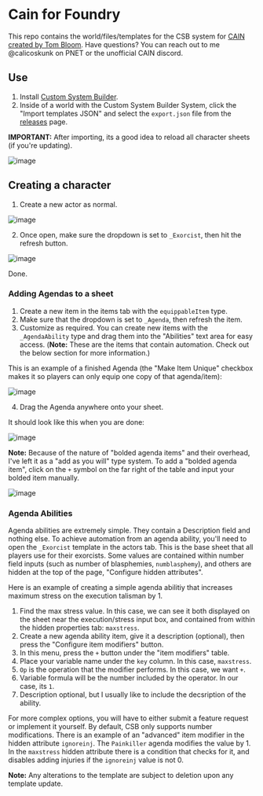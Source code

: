 # Cain for Foundry

This repo contains the world/files/templates for the CSB system for [CAIN created by Tom Bloom](https://tombloom.itch.io/cain).
Have questions? You can reach out to me @calicoskunk on PNET or the unofficial CAIN discord.

## Use

1. Install [Custom System Builder](https://foundryvtt.com/packages/custom-system-builder/).
2. Inside of a world with the Custom System Builder System, click the "Import templates JSON" and select the `export.json` file from the [releases](https://github.com/nayr31/Cain-for-Foundry/releases) page.

**IMPORTANT:** After importing, its a good idea to reload all character sheets (if you're updating).

![image](https://github.com/user-attachments/assets/141e5cd2-b2ac-4bd0-befc-2cea6b67c73f)

## Creating a character

1. Create a new actor as normal.

![image](https://github.com/user-attachments/assets/9e74a8e2-74d9-4454-98ef-8d80609695ac)

2. Once open, make sure the dropdown is set to `_Exorcist`, then hit the refresh button.

![image](https://github.com/user-attachments/assets/65a8d81e-3a94-48fd-b694-0659029d9486)

Done.

### Adding Agendas to a sheet

1. Create a new item in the items tab with the `equippableItem` type.
2. Make sure that the dropdown is set to `_Agenda`, then refresh the item.
3. Customize as required. You can create new items with the `_AgendaAbility` type and drag them into the "Abilities" text area for easy access. (**Note:** These are the items that contain automation. Check out the below section for more information.)

This is an example of a finished Agenda (the "Make Item Unique" checkbox makes it so players can only equip one copy of that agenda/item):

![image](https://github.com/user-attachments/assets/60dd0516-9e31-48ef-99fa-fee1f9eb84ef)

4. Drag the Agenda anywhere onto your sheet.

It should look like this when you are done:

![image](https://github.com/user-attachments/assets/9607c690-adcc-481f-aa28-be9106db5801)

**Note:** Because of the nature of "bolded agenda items" and their overhead, I've left it as a "add as you will" type system.
To add a "bolded agenda item", click on the `+` symbol on the far right of the table and input your bolded item manually.

![image](https://github.com/user-attachments/assets/6c55375c-0e11-422f-97e1-0b413584e27b)

### Agenda Abilities

Agenda abilities are extremely simple. They contain a Description field and nothing else. To achieve automation from an agenda ability, you'll need to open the `_Exorcist` template in the actors tab. This is the base sheet that all players use for their exorcists. Some values are contained within number field inputs (such as number of blasphemies, `numblasphemy`), and others are hidden at the top of the page, "Configure hidden attributes".

Here is an example of creating a simple agenda abilitiy that increases maximum stress on the execution talisman by 1.

1. Find the max stress value. In this case, we can see it both displayed on the sheet near the execution/stress input box, and contained from within the hidden properties tab: `maxstress`.
2. Create a new agenda ability item, give it a description (optional), then press the "Configure item modifiers" button.
3. In this menu, press the `+` button under the "item modifiers" table.
4. Place your variable name under the `key` column. In this case, `maxstress`.
5. `Op` is the operation that the modifier performs. In this case, we want `+`.
6. Variable formula will be the number included by the operator. In our case, its `1`.
7. Description optional, but I usually like to include the decsription of the ability.

For more complex options, you will have to either submit a feature request or implement it yourself. By default, CSB only supports number modifications.
There is an example of an "advanced" item modifier in the hidden attribute `ignoreinj`. The `Painkiller` agenda modifies the value by 1. In the `maxstress` hidden attribute there is a condition that checks for it, and disables adding injuries if the `ignoreinj` value is not 0.

**Note:** Any alterations to the template are subject to deletion upon any template update.

